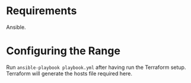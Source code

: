# Requirements

Ansible.

# Configuring the Range

Run `ansible-playbook playbook.yml` after having run the Terraform setup.  Terraform will generate the hosts file required here.
